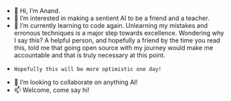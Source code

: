 - 👋 Hi, I’m Anand.
- 👀 I’m interested in making a sentient AI to be a friend and a teacher. 
- 🌱 I’m currently learning to code again. Unlearning my mistakes and erronous techniques is a major step towards excellence. Wondering why I say this? A helpful person, and hopefully a friend by the time you read this, told me that going open source with my journey would make me accountable and that is truly necessary at this point.
-     Hopefully this will be more optimistic one day!
- 💞️ I’m looking to collaborate on anything AI!
- 📫 Welcome, come say hi!

<!---
QuantumMonkey/QuantumMonkey is a ✨ special ✨ repository because its `README.md` (this file) appears on your GitHub profile.
You can click the Preview link to take a look at your changes.
--->
